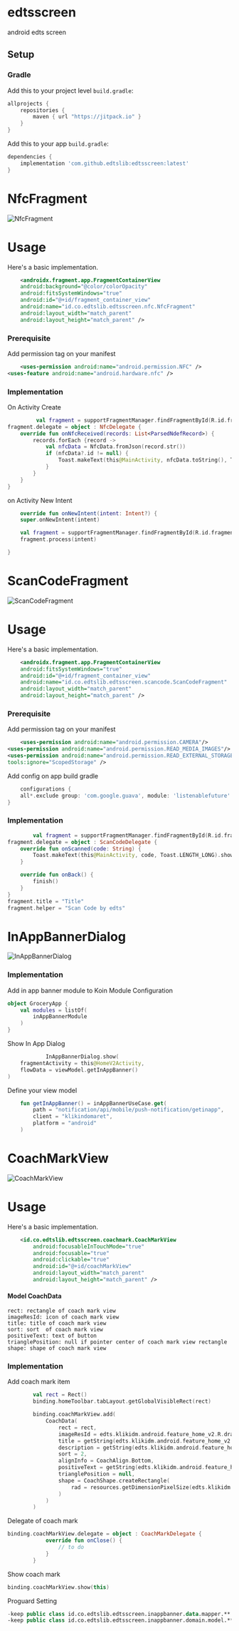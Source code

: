 # edtsscreen
android edts screen

## Setup
### Gradle

Add this to your project level `build.gradle`:
```groovy
allprojects {
    repositories {
        maven { url "https://jitpack.io" }
    }
}
```
Add this to your app `build.gradle`:
```groovy
dependencies {
    implementation 'com.github.edtslib:edtsscreen:latest'
}
```

# NfcFragment

![NfcFragment](https://i.ibb.co/rmB0DHv/Screenshot-2023-08-22-at-16-23-44.png)

# Usage

Here's a basic implementation.

```xml
    <androidx.fragment.app.FragmentContainerView
    android:background="@color/colorOpacity"
    android:fitsSystemWindows="true"
    android:id="@+id/fragment_container_view"
    android:name="id.co.edtslib.edtsscreen.nfc.NfcFragment"
    android:layout_width="match_parent"
    android:layout_height="match_parent" />
```
### Prerequisite

Add permission tag on your manifest

```xml
    <uses-permission android:name="android.permission.NFC" />
<uses-feature android:name="android.hardware.nfc" />
```

### Implementation

On Activity Create

```kotlin
         val fragment = supportFragmentManager.findFragmentById(R.id.fragment_container_view) as NfcFragment
fragment.delegate = object : NfcDelegate {
    override fun onNfcReceived(records: List<ParsedNdefRecord>) {
        records.forEach {record ->
            val nfcData = NfcData.fromJson(record.str())
            if (nfcData?.id != null) {
                Toast.makeText(this@MainActivity, nfcData.toString(), Toast.LENGTH_SHORT).show()
            }
        }
    }
}

```

on Activity New Intent

```kotlin
    override fun onNewIntent(intent: Intent?) {
    super.onNewIntent(intent)

    val fragment = supportFragmentManager.findFragmentById(R.id.fragment_container_view) as NfcFragment
    fragment.process(intent)

}
```

# ScanCodeFragment

![ScanCodeFragment](https://i.ibb.co/Y80SNJt/2023-07-26-10-44-46.jpg)

# Usage

Here's a basic implementation.

```xml
    <androidx.fragment.app.FragmentContainerView
    android:fitsSystemWindows="true"
    android:id="@+id/fragment_container_view"
    android:name="id.co.edtslib.edtsscreen.scancode.ScanCodeFragment"
    android:layout_width="match_parent"
    android:layout_height="match_parent" />
```
### Prerequisite

Add permission tag on your manifest

```xml
    <uses-permission android:name="android.permission.CAMERA"/>
<uses-permission android:name="android.permission.READ_MEDIA_IMAGES"/>
<uses-permission android:name="android.permission.READ_EXTERNAL_STORAGE"
tools:ignore="ScopedStorage" />
```

Add config on app build gradle

```groovy
    configurations {
    all*.exclude group: 'com.google.guava', module: 'listenablefuture'
}
```

### Implementation

```kotlin
        val fragment = supportFragmentManager.findFragmentById(R.id.fragment_container_view) as ScanCodeFragment
fragment.delegate = object : ScanCodeDelegate {
    override fun onScanned(code: String) {
        Toast.makeText(this@MainActivity, code, Toast.LENGTH_LONG).show()
    }

    override fun onBack() {
        finish()
    }
}
fragment.title = "Title"
fragment.helper = "Scan Code by edts"

```
# InAppBannerDialog

![InAppBannerDialog](https://i.ibb.co.com/NY3N3TB/2024-07-26-08-16-20.jpg)

### Implementation
Add in app banner module to Koin Module Configuration
```kotlin
object GroceryApp {
    val modules = listOf(
        inAppBannerModule
    )
}
```

Show In App Dialog
```kotlin
            InAppBannerDialog.show(
    fragmentActivity = this@HomeV2Activity,
    flowData = viewModel.getInAppBanner()
)
```
Define your view model
```kotlin
    fun getInAppBanner() = inAppBannerUseCase.get(
        path = "notification/api/mobile/push-notification/getinapp",
        client = "klikindomaret",
        platform = "android"
    )
```
# CoachMarkView
![CoachMarkView](https://i.ibb.co.com/2qQvC65/Screenshot-2024-07-27-at-9-09-10-PM.png)

# Usage

Here's a basic implementation.

```xml
    <id.co.edtslib.edtsscreen.coachmark.CoachMarkView
        android:focusableInTouchMode="true"
        android:focusable="true"
        android:clickable="true"
        android:id="@+id/coachMarkView"
        android:layout_width="match_parent"
        android:layout_height="match_parent" />
```
#### Model CoachData
    rect: rectangle of coach mark view
    imageResId: icon of coach mark view
    title: title of coach mark view
    sort: sort  of coach mark view
    positiveText: text of button
    trianglePosition: null if pointer center of coach mark view rectangle
    shape: shape of coach mark view

### Implementation

Add coach mark item

```kotlin
        val rect = Rect()
        binding.homeToolbar.tabLayout.getGlobalVisibleRect(rect)

        binding.coachMarkView.add(
            CoachData(
                rect = rect,
                imageResId = edts.klikidm.android.feature_home_v2.R.drawable.ic_coach_mark_3,
                title = getString(edts.klikidm.android.feature_home_v2.R.string.coach_mark_3_title),
                description = getString(edts.klikidm.android.feature_home_v2.R.string.coach_mark_3_description),
                sort = 2,
                alignInfo = CoachAlign.Bottom,
                positiveText = getString(edts.klikidm.android.feature_home_v2.R.string.coach_mark_next),
                trianglePosition = null,
                shape = CoachShape.createRectangle(
                    rad = resources.getDimensionPixelSize(edts.klikidm.android.core_resource.R.dimen.dimen_16dp)
                )
            )
        )
```
Delegate of coach mark
```kotlin
binding.coachMarkView.delegate = object : CoachMarkDelegate {
            override fun onClose() {
                // to do 
            }
        }
```

Show coach mark
```kotlin
binding.coachMarkView.show(this)
```

Proguard Setting
```kotlin
-keep public class id.co.edtslib.edtsscreen.inappbanner.data.mapper.**
-keep public class id.co.edtslib.edtsscreen.inappbanner.domain.model.** { *; }
```